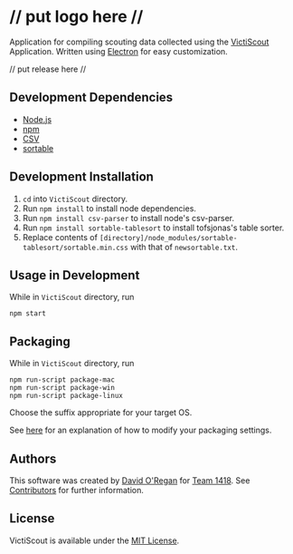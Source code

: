 # // put logo here //

Application for compiling scouting data collected using the [VictiScout](https://github.com/frc1418/VictiScout/releases) Application. Written using [Electron](http://electron.atom.io/) for easy customization.

// put release here //

## Development Dependencies
* [Node.js](https://nodejs.org)
* [npm](https://npmjs.com)
* [CSV](https://csv.js.org)
* [sortable](https://github.com/tofsjonas/sortable)

## Development Installation
1. `cd` into `VictiScout` directory.
2. Run `npm install` to install node dependencies.
3. Run `npm install csv-parser` to install node's csv-parser.
4. Run `npm install sortable-tablesort` to install tofsjonas's table sorter.
5. Replace contents of `[directory]/node_modules/sortable-tablesort/sortable.min.css` with that of `newsortable.txt`.

## Usage in Development
While in `VictiScout` directory, run

    npm start

## Packaging
While in `VictiScout` directory, run

    npm run-script package-mac
    npm run-script package-win
    npm run-script package-linux

Choose the suffix appropriate for your target OS.

See [here](https://github.com/electron-userland/electron-packager#readme) for an explanation of how to modify your packaging settings.

## Authors
This software was created by [David O'Regan](https://github.com/Git-HorizonZz) for [Team 1418](https://github.com/frc1418). See [Contributors](https://github.com/Git-HorizonZz/VictiScout-Compiler/graphs/contributors) for further information.

## License
VictiScout is available under the [MIT License](LICENSE).
